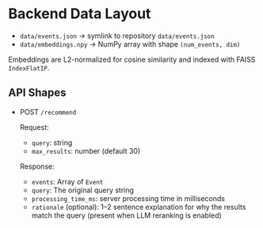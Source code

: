 # Backend Data Layout

- `data/events.json` → symlink to repository `data/events.json`
- `data/embeddings.npy` → NumPy array with shape `(num_events, dim)`

Embeddings are L2-normalized for cosine similarity and indexed with FAISS `IndexFlatIP`.

## API Shapes

- POST `/recommend`

  Request:

  - `query`: string
  - `max_results`: number (default 30)

  Response:

  - `events`: Array of `Event`
  - `query`: The original query string
  - `processing_time_ms`: server processing time in milliseconds
  - `rationale` (optional): 1–2 sentence explanation for why the results match the query (present when LLM reranking is enabled)


